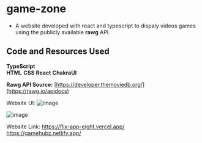 # game-zone

- A website developed with react and typescript to dispaly videos games  using the publicly available **rawg**  API.


## Code and Resources Used

**TypeScript**
<br>
**HTML**
**CSS**
**React**
**ChakraUI**

**Rawg API Source:** [https://developer.themoviedb.org/](https://rawg.io/apidocs)

Website UI:
![image](https://github.com/Khlement/game-zone/assets/87413037/1b183b5b-c9bb-467f-898c-73090055efdb)

![image](https://github.com/Khlement/game-zone/assets/87413037/f1fb2e65-ded5-4a9f-a4d1-2d32604ac774)


Website Link: 
[https://flix-app-eight.vercel.app/
](https://gamehubz.netlify.app/)https://gamehubz.netlify.app/
